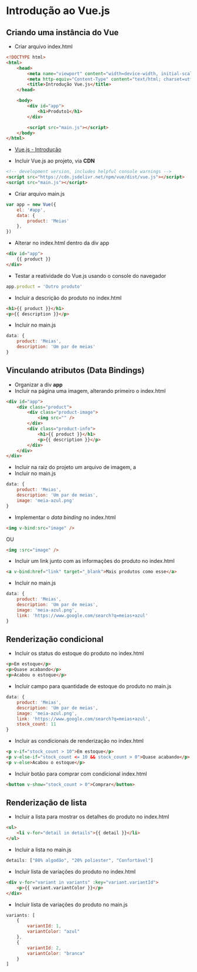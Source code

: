 # Introdução ao Vue.js  #

## Criando uma instância do Vue ##

- Criar arquivo index.html
```html
<!DOCTYPE html>
<html>
    <head>
        <meta name="viewport" content="width=device-width, initial-scale=1">
        <meta http-equiv="Content-Type" content="text/html; charset=utf-8" />
        <title>Introdução Vue.js</title>
    </head>

    <body>
        <div id="app">
            <h1>Produto1</h1>
        </div>

        <script src="main.js"></script>
    </body>
</html>
```

- [Vue.js - Introdução ](https://vuejs.org/v2/guide/)

- Incluir Vue.js ao projeto, via **CDN**
```html
<!-- development version, includes helpful console warnings -->
<script src="https://cdn.jsdelivr.net/npm/vue/dist/vue.js"></script>
<script src="main.js"></script>
```

- Criar arquivo main.js
```js
var app = new Vue({
    el: '#app',
    data: {
        product: 'Meias'
    },
})
```

- Alterar no index.html dentro da div app
```html
<div id="app">
    {{ product }}
</div>
```

- Testar a reatividade do Vue.js usando o console do navegador
```js
app.product = 'Outro produto'
```

- Incluir a descrição do produto no index.html
```html
<h1>{{ product }}</h1>
<p>{{ description }}</p>
```

- Incluir no main.js
```js
data: {
    product: 'Meias',
    description: 'Um par de meias'
}
```

## Vinculando atributos (Data Bindings) ##

- Organizar a div **app**
- Incluir na página uma imagem, alterando primeiro o index.html
```html
<div id="app">
    <div class="product">
        <div class="product-image">
            <img src="" />
        </div>
        <div class="product-info">
            <h1>{{ product }}</h1>
            <p>{{ description }}</p>
        </div>
    </div>
</div>
```

- Incluir na raiz do projeto um arquivo de imagem, a
- Incluir no main.js
```js
data: {
    product: 'Meias',
    description: 'Um par de meias',
    image: 'meia-azul.png'
}
```

- Implementar o *data binding* no index.html
```html
<img v-bind:src="image" />
```
OU
```html
<img :src="image" />
```

- Incluir um link junto com as informações do produto no index.html
```html
<a v-bind:href="link" target="_blank">Mais produtos como esse</a>
```

- Incluir no main.js
```js
data: {
    product: 'Meias',
    description: 'Um par de meias',
    image: 'meia-azul.png',
    link: 'https://www.google.com/search?q=meias+azul'
}
```

## Renderização condicional ##

- Incluir os status do estoque do produto no index.html
```html
<p>Em estoque</p>
<p>Quase acabando</p>
<p>Acabou o estoque</p>
```

- Incluir campo para quantidade de estoque do produto no main.js
```js
data: {
    product: 'Meias',
    description: 'Um par de meias',
    image: 'meia-azul.png',
    link: 'https://www.google.com/search?q=meias+azul',
    stock_count: 11
}
```

- Incluir as condicionais de renderização no index.html
```html
<p v-if="stock_count > 10">Em estoque</p>
<p v-else-if="stock_count <= 10 && stock_count > 0">Quase acabando</p>
<p v-else>Acabou o estoque</p>
```

- Incluir botão para comprar com condicional index.html
```html
<button v-show="stock_count > 0">Comprar</button>
```

## Renderização de lista ##

- Incluir a lista para mostrar os detalhes do produto no index.html
```html
<ul>
    <li v-for="detail in details">{{ detail }}</li>
</ul>
```

- Incluir a lista no main.js
```js
details: ["80% algodão", "20% poliester", "Confortável"]
```

- Incluir lista de variações do produto no index.html
```html
<div v-for="variant in variants" :key="variant.variantId">
    <p>{{ variant.variantColor }}</p>
</div>
```

- Incluir lista de variações do produto no main.js
```js
variants: [
    {
        variantId: 1,
        variantColor: "azul"
    },
    {
        variantId: 2,
        variantColor: "branca"
    }
]
```

